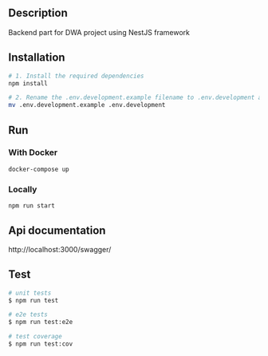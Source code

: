 ## Description

Backend part for DWA project using NestJS framework

## Installation 

```bash
# 1. Install the required dependencies
npm install

# 2. Rename the .env.development.example filename to .env.development and set your local variables
mv .env.development.example .env.development
```

## Run
### With Docker
```
docker-compose up
```

### Locally
```
npm run start
```

## Api documentation

http://localhost:3000/swagger/

## Test

```bash
# unit tests
$ npm run test

# e2e tests
$ npm run test:e2e

# test coverage
$ npm run test:cov
```
